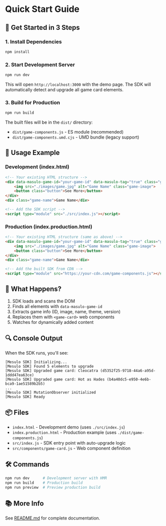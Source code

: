 # Quick Start Guide

## 🚀 Get Started in 3 Steps

### 1. Install Dependencies

```bash
npm install
```

### 2. Start Development Server

```bash
npm run dev
```

This will open `http://localhost:3000` with the demo page. The SDK will automatically detect and upgrade all game card elements.

### 3. Build for Production

```bash
npm run build
```

The built files will be in the `dist/` directory:
- `dist/game-components.js` - ES module (recommended)
- `dist/game-components.umd.cjs` - UMD bundle (legacy support)

## 📝 Usage Example

### Development (index.html)

```html
<!-- Your existing HTML structure -->
<div data-masulo-game-id="your-game-id" data-masulo-tag="true" class="game-card">
    <img src="./images/game.jpg" alt="Game Name" class="game-image">
    <button class="button">See More</button>
</div>
<div class="game-name">Game Name</div>

<!-- Add the SDK script -->
<script type="module" src="./src/index.js"></script>
```

### Production (index.production.html)

```html
<!-- Your existing HTML structure (same as above) -->
<div data-masulo-game-id="your-game-id" data-masulo-tag="true" class="game-card">
    <img src="./images/game.jpg" alt="Game Name" class="game-image">
    <button class="button">See More</button>
</div>
<div class="game-name">Game Name</div>

<!-- Add the built SDK from CDN -->
<script type="module" src="https://your-cdn.com/game-components.js"></script>
```

## 🎯 What Happens?

1. SDK loads and scans the DOM
2. Finds all elements with `data-masulo-game-id`
3. Extracts game info (ID, image, name, theme, version)
4. Replaces them with `<game-card>` web components
5. Watches for dynamically added content

## 🔍 Console Output

When the SDK runs, you'll see:

```
[Mesulo SDK] Initializing...
[Mesulo SDK] Found 5 elements to upgrade
[Mesulo SDK] Upgraded game card: Cleocatra (d5352f25-9718-44a6-a95d-1ddd47ea63ce)
[Mesulo SDK] Upgraded game card: Hot as Hades (b4a40dc5-e950-4e6b-bca9-1ae51589b2b5)
...
[Mesulo SDK] MutationObserver initialized
[Mesulo SDK] Ready
```

## 📦 Files

- `index.html` - Development demo (uses `./src/index.js`)
- `index.production.html` - Production example (uses `./dist/game-components.js`)
- `src/index.js` - SDK entry point with auto-upgrade logic
- `src/components/game-card.js` - Web component definition

## 🛠️ Commands

```bash
npm run dev      # Development server with HMR
npm run build    # Production build
npm run preview  # Preview production build
```

## 📚 More Info

See [README.md](./README.md) for complete documentation.
